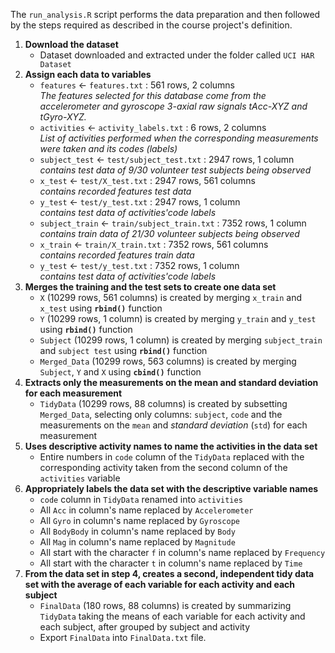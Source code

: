 The `run_analysis.R` script performs the data preparation and then followed by the steps required as described in the course project's definition.
  1. **Download the dataset**
      + Dataset downloaded and extracted under the folder called `UCI HAR Dataset`
  2. **Assign each data to variables**
      + `features` <- `features.txt` : 561 rows, 2 columns  
            *The features selected for this database come from the accelerometer and gyroscope 3-axial raw signals tAcc-XYZ and tGyro-XYZ.*
      + `activities` <- `activity_labels.txt` : 6 rows, 2 columns  
            *List of activities performed when the corresponding measurements were taken and its codes (labels)*
      + `subject_test` <- `test/subject_test.txt` : 2947 rows, 1 column  
            *contains test data of 9/30 volunteer test subjects being observed*
      + `x_test` <- `test/X_test.txt` : 2947 rows, 561 columns  
            *contains recorded features test data*
      + `y_test` <- `test/y_test.txt` : 2947 rows, 1 column  
            *contains test data of activities'code labels*
      + `subject_train` <- `train/subject_train.txt` : 7352 rows, 1 column  
            *contains train data of 21/30 volunteer subjects being observed*
      + `x_train` <- `train/X_train.txt` : 7352 rows, 561 columns  
            *contains recorded features train data*
      + `y_test` <- `test/y_test.txt` : 7352 rows, 1 column  
            *contains test data of activities'code labels*
  3. **Merges the training and the test sets to create one data set**
      + `X` (10299 rows, 561 columns) is created by merging `x_train` and `x_test` using **`rbind()`** function
      + `Y` (10299 rows, 1 column) is created by merging `y_train` and `y_test` using **`rbind()`** function
      + `Subject` (10299 rows, 1 column) is created by merging `subject_train` and `subject test` using **`rbind()`** function
      + `Merged_Data` (10299 rows, 563 columns) is created by merging `Subject`, `Y` and `X` using **`cbind()`** function
  4. **Extracts only the measurements on the mean and standard deviation for each measurement**
      + `TidyData` (10299 rows, 88 columns) is created by subsetting `Merged_Data`, selecting only columns: `subject`, `code` and the measurements on the `mean` and *standard deviation* (`std`) for each measurement
  5. **Uses descriptive activity names to name the activities in the data set**
      + Entire numbers in `code` column of the `TidyData` replaced with the corresponding activity taken from the second column of the `activities` variable
  6. **Appropriately labels the data set with the descriptive variable names**
      + `code` column in `TidyData` renamed into `activities`
      + All `Acc` in column's name replaced by `Accelerometer`
      + All `Gyro` in column's name replaced by `Gyroscope`
      + All `BodyBody` in column's name replaced by `Body`
      + All `Mag` in column's name replaced by `Magnitude`
      + All start with the character `f` in column's name replaced by `Frequency`
      + All start with the character `t` in column's name replaced by `Time`
  7. **From the data set in step 4, creates a second, independent tidy data set with the average of each variable for each activity and each subject**
      + `FinalData` (180 rows, 88 columns) is created by summarizing `TidyData` taking the means of each variable for each activity and each subject, after grouped by subject and activity
      + Export `FinalData` into `FinalData.txt` file.

